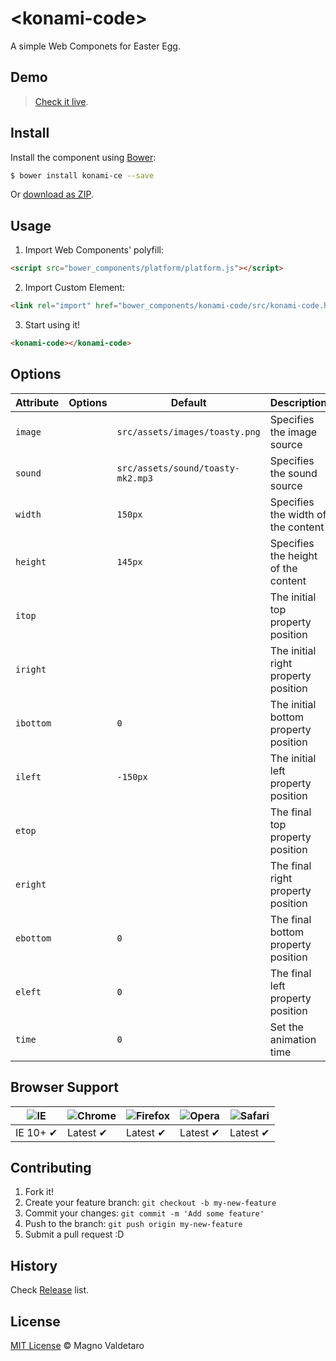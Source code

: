 # &lt;konami-code&gt;

A simple Web Componets for Easter Egg.

## Demo
> [Check it live](http://migre.me/jmnFI).

## Install

Install the component using [Bower](http://bower.io/):

```sh
$ bower install konami-ce --save
```

Or [download as ZIP](https://github.com/mvaldetaro/konami-code/archive/master.zip).

## Usage

1. Import Web Components' polyfill:

  ```html
<script src="bower_components/platform/platform.js"></script>
  ```

2. Import Custom Element:

  ```html
<link rel="import" href="bower_components/konami-code/src/konami-code.html">
  ```

3. Start using it!

  ```html
<konami-code></konami-code>
  ```

## Options

Attribute | Options         | Default                           | Description
---       | ---             | ---                               | ---
`image`   |                 | `src/assets/images/toasty.png`    | Specifies the image source
`sound`   |                 | `src/assets/sound/toasty-mk2.mp3` | Specifies the sound source
`width`   |                 | `150px`                           | Specifies the width of the content
`height`  |                 | `145px`                           | Specifies the height of the content
`itop`    |                 |                                   | The initial top property position
`iright`  |                 |                                   | The initial right property position
`ibottom` |                 | `0`                               | The initial bottom property position
`ileft`   |                 | `-150px`                          | The initial left property position
`etop`    |                 |                                   | The final top property position
`eright`  |                 |                                   | The final right property position
`ebottom` |                 | `0`                               | The final bottom property position
`eleft`   |                 | `0`                               | The final left property position
`time`    |                 | `0`                               | Set the animation time

## Browser Support

![IE](https://raw.github.com/paulirish/browser-logos/master/internet-explorer/internet-explorer_48x48.png) | ![Chrome](https://raw.github.com/paulirish/browser-logos/master/chrome/chrome_48x48.png) | ![Firefox](https://raw.github.com/paulirish/browser-logos/master/firefox/firefox_48x48.png) | ![Opera](https://raw.github.com/paulirish/browser-logos/master/opera/opera_48x48.png) | ![Safari](https://raw.github.com/paulirish/browser-logos/master/safari/safari_48x48.png)
--- | --- | --- | --- | --- |
IE 10+ ✔ | Latest ✔ | Latest ✔ | Latest ✔ | Latest ✔ |

## Contributing

1. Fork it!
2. Create your feature branch: `git checkout -b my-new-feature`
3. Commit your changes: `git commit -m 'Add some feature'`
4. Push to the branch: `git push origin my-new-feature`
5. Submit a pull request :D

## History

Check [Release](https://github.com/mvaldetaro/konami-code/releases) list.

## License

[MIT License](http://mvaldetaro.mit-license.org/) © Magno Valdetaro
